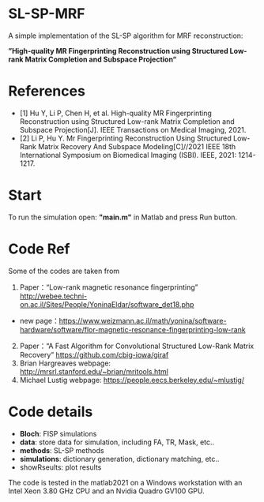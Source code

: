# SL-SP-MRF
A simple implementation of the SL-SP algorithm for MRF reconstruction:

**”High-quality MR Fingerprinting Reconstruction using Structured Low-rank Matrix Completion and Subspace Projection“**
# References
* [1] Hu Y, Li P, Chen H, et al. High-quality MR Fingerprinting Reconstruction using Structured Low-rank Matrix Completion and Subspace Projection[J]. IEEE Transactions on Medical Imaging, 2021.
* [2] Li P, Hu Y. Mr Fingerprinting Reconstruction Using Structured Low-Rank Matrix Recovery And Subspace Modeling[C]//2021 IEEE 18th International Symposium on Biomedical Imaging (ISBI). IEEE, 2021: 1214-1217.
# Start
To run the simulation open: **"main.m"** in Matlab and press Run button.
# Code Ref
Some of the codes are taken from
1. Paper：“Low-rank magnetic resonance fingerprinting”
http://webee.techni-on.ac.il/Sites/People/YoninaEldar/software_det18.php
- new page：https://www.weizmann.ac.il/math/yonina/software-hardware/software/flor-magnetic-resonance-fingerprinting-low-rank
2. Paper：“A Fast Algorithm for Convolutional Structured Low-Rank Matrix Recovery”
https://github.com/cbig-iowa/giraf
3. Brian Hargreaves webpage: 
http://mrsrl.stanford.edu/~brian/mritools.html
4. Michael Lustig webpage:
https://people.eecs.berkeley.edu/~mlustig/

# Code details
* **Bloch**: FISP simulations
* **data**: store data for simulation, including FA, TR, Mask, etc..
* **methods**: SL-SP methods
* **simulations**: dictionary generation, dictionary matching, etc..
*  showRseults: plot results

The code is tested in the matlab2021 on a Windows workstation with an Intel Xeon 3.80 GHz
CPU and an Nvidia Quadro GV100 GPU.
